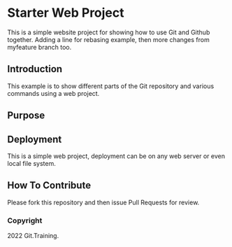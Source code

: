 # Starter Web Project

This is a simple website project for 
showing how to use Git and Github together. Adding a line for rebasing example,
then more changes from myfeature branch too.

## Introduction

This example is to show different parts
of the Git repository and various commands using a web project.

## Purpose

## Deployment

This is a simple web project, deployment
can be on any web server or even local 
file system.

## How To Contribute

Please fork this repository and then issue Pull Requests for review.

### Copyright

2022 Git.Training.